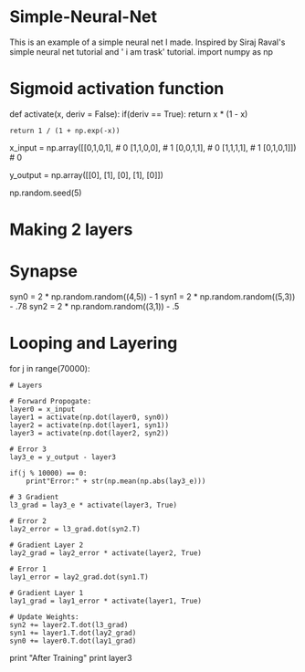 # Simple-Neural-Net
This is an example of a simple neural net I made. Inspired by Siraj Raval's simple neural net tutorial and ' i am trask' tutorial. 
import numpy as np

# Sigmoid activation function
def activate(x, deriv = False):
    if(deriv == True):
        return x * (1 - x)
    
    return 1 / (1 + np.exp(-x))

x_input = np.array([[0,1,0,1], # 0
                 [1,1,0,0],  # 1
                 [0,0,1,1],  # 0
                 [1,1,1,1],  # 1
                 [0,1,0,1]]) # 0

y_output = np.array([[0],
                  [1],
                  [0],
                  [1],
                  [0]])

np.random.seed(5)
# Making 2 layers 
# Synapse 
syn0 = 2 * np.random.random((4,5)) - 1
syn1 = 2 * np.random.random((5,3)) - .78
syn2 = 2 * np.random.random((3,1)) - .5

# Looping and Layering
for j in range(70000):
    
    # Layers 
    
    # Forward Propogate:
    layer0 = x_input
    layer1 = activate(np.dot(layer0, syn0))
    layer2 = activate(np.dot(layer1, syn1))
    layer3 = activate(np.dot(layer2, syn2))
    
    # Error 3
    lay3_e = y_output - layer3
    
    if(j % 10000) == 0:
        print"Error:" + str(np.mean(np.abs(lay3_e)))
    
    # 3 Gradient
    l3_grad = lay3_e * activate(layer3, True)
    
    # Error 2
    lay2_error = l3_grad.dot(syn2.T)
    
    # Gradient Layer 2
    lay2_grad = lay2_error * activate(layer2, True)
    
    # Error 1
    lay1_error = lay2_grad.dot(syn1.T)
    
    # Gradient Layer 1
    lay1_grad = lay1_error * activate(layer1, True)
    
    # Update Weights:
    syn2 += layer2.T.dot(l3_grad)
    syn1 += layer1.T.dot(lay2_grad)
    syn0 += layer0.T.dot(lay1_grad)
    
print "After Training"
print layer3

